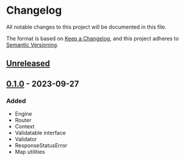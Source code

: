 # Changelog

All notable changes to this project will be documented in this file.

The format is based on [Keep a Changelog](https://keepachangelog.com/en/1.0.0/),
and this project adheres to [Semantic Versioning](https://semver.org/spec/v2.0.0.html).

## [Unreleased]

## [0.1.0] - 2023-09-27

### Added

- Engine
- Router
- Context
- Validatable interface
- Validator
- ResponseStatusError
- Map utilities

[unreleased]: https://github.com/cfichtmueller/jug/compare/v0.1.0...HEAD
[0.1.0]: https://github.com/cfichtmueller/jug/releases/tag/v0.1.0
